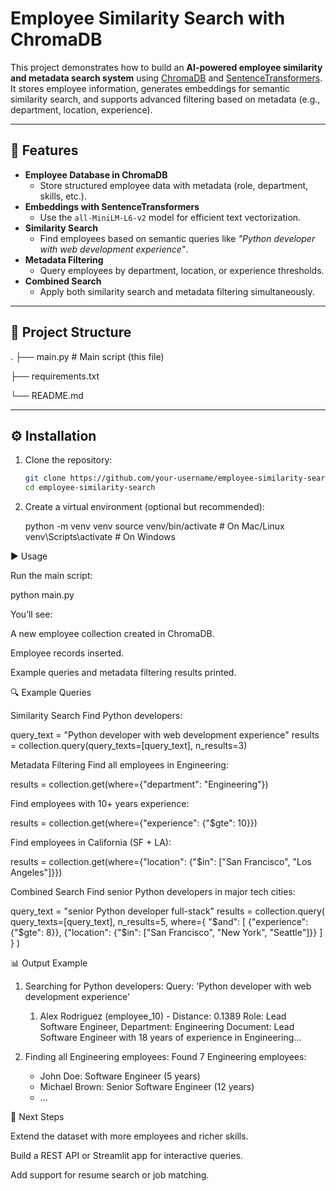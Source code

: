 # Employee Similarity Search with ChromaDB

This project demonstrates how to build an **AI-powered employee similarity and metadata search system** using [ChromaDB](https://docs.trychroma.com/) and [SentenceTransformers](https://www.sbert.net/).  
It stores employee information, generates embeddings for semantic similarity search, and supports advanced filtering based on metadata (e.g., department, location, experience).  

---

## 🚀 Features
- **Employee Database in ChromaDB**  
  - Store structured employee data with metadata (role, department, skills, etc.).  
- **Embeddings with SentenceTransformers**  
  - Use the `all-MiniLM-L6-v2` model for efficient text vectorization.  
- **Similarity Search**  
  - Find employees based on semantic queries like _"Python developer with web development experience"_.  
- **Metadata Filtering**  
  - Query employees by department, location, or experience thresholds.  
- **Combined Search**  
  - Apply both similarity search and metadata filtering simultaneously.  

---

## 📂 Project Structure
.
├── main.py # Main script (this file)

├── requirements.txt

└── README.md


---

## ⚙️ Installation
1. Clone the repository:
   ```bash
   git clone https://github.com/your-username/employee-similarity-search.git
   cd employee-similarity-search

2. Create a virtual environment (optional but recommended):
   
   python -m venv venv
   source venv/bin/activate   # On Mac/Linux
   venv\Scripts\activate      # On Windows

▶️ Usage

Run the main script:

python main.py


You’ll see:

A new employee collection created in ChromaDB.

Employee records inserted.

Example queries and metadata filtering results printed.   


🔍 Example Queries

Similarity Search
Find Python developers:

query_text = "Python developer with web development experience"
results = collection.query(query_texts=[query_text], n_results=3)


Metadata Filtering
Find all employees in Engineering:

results = collection.get(where={"department": "Engineering"})


Find employees with 10+ years experience:

results = collection.get(where={"experience": {"$gte": 10}})


Find employees in California (SF + LA):

results = collection.get(where={"location": {"$in": ["San Francisco", "Los Angeles"]}})


Combined Search
Find senior Python developers in major tech cities:

query_text = "senior Python developer full-stack"
results = collection.query(
    query_texts=[query_text],
    n_results=5,
    where={
        "$and": [
            {"experience": {"$gte": 8}},
            {"location": {"$in": ["San Francisco", "New York", "Seattle"]}}
        ]
    }
)

📊 Output Example
1. Searching for Python developers:
   Query: 'Python developer with web development experience'
   1. Alex Rodriguez (employee_10) - Distance: 0.1389
      Role: Lead Software Engineer, Department: Engineering
      Document: Lead Software Engineer with 18 years of experience in Engineering...

3. Finding all Engineering employees:
   Found 7 Engineering employees:
   - John Doe: Software Engineer (5 years)
   - Michael Brown: Senior Software Engineer (12 years)
   - ...

🧩 Next Steps

Extend the dataset with more employees and richer skills.

Build a REST API or Streamlit app for interactive queries.

Add support for resume search or job matching.
